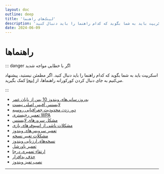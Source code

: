 ```yaml
---
layout: doc
outline: deep
title: 'لینک‌های راهنما'
description: 'اگر با خطایی مواجه شدید، اسکریپت باید به شما بگوید که کدام راهنما را باید دنبال کنید'
date: 2024-06-09
---
```


# راهنماها

::: danger اگر با خطایی مواجه شدید

اسکریپت باید به شما بگوید که کدام راهنما را باید دنبال کنید. اگر مطمئن نیستید، پیشنهاد می‌کنیم به جای دنبال کردن کورکورانه راهنماها، از [اینجا](./troubleshoot) کمک بگیرید.

:::

- [به‌روزرسانی‌های ویندوز 10 پس از پایان عمر](./windows10_eol)
- [لایسنس آفیس اصلی نیست](./office-license-is-not-genuine)
- [دور زدن محدودیت جغرافیایی روسیه][1]
- [تعمیر رجیستری WPA](./fix-wpa-registry)
- [مشکل سرورهای لایسنس](./licensing-servers-issue)
- [مشکلات ناشی از اسپوفرهای بازی](./issues_due_to_gaming_spoofers)
- [تعمیر سرویس‌های ویندوز](./fix_service)
- [مشکلات تغییر نسخه](./change_edition_issues)
- [نسخه‌های ارزیابی ویندوز](./evaluation_editions)
- [تعمیر پاورشل](./fix_powershell)
- [ارتقاء تعمیری درجا](./in-place_repair_upgrade)
- [حذف بدافزار](./remove_malware)
- [نصب تمیز ویندوز](./clean_install_windows)

<hr/>

[1]: https://gravesoft.dev/bypass-russian-geoblock
